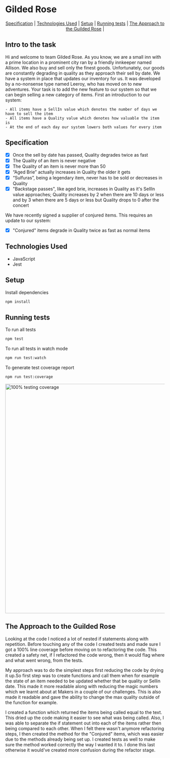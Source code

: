 # Gilded Rose
<div align="center">

[Specification](#Specification) | [Technologies Used](#Technologies-Used ) | [Setup](#Setup) | [Running tests](#Running-tests) | [The Approach to the Guilded Rose](#The-Approach-to-the-Guilded-Rose) |
</div>

## Intro to the task

Hi and welcome to team Gilded Rose. As you know, we are a small inn with a prime location in a
prominent city ran by a friendly innkeeper named Allison. We also buy and sell only the finest goods.
Unfortunately, our goods are constantly degrading in quality as they approach their sell by date. We
have a system in place that updates our inventory for us. It was developed by a no-nonsense type named
Leeroy, who has moved on to new adventures. Your task is to add the new feature to our system so that
we can begin selling a new category of items. First an introduction to our system:

	- All items have a SellIn value which denotes the number of days we have to sell the item
	- All items have a Quality value which denotes how valuable the item is
	- At the end of each day our system lowers both values for every item

## Specification
- [x] Once the sell by date has passed, Quality degrades twice as fast
- [x] The Quality of an item is never negative
- [x] The Quality of an item is never more than 50
- [x] “Aged Brie” actually increases in Quality the older it gets
- [x] “Sulfuras”, being a legendary item, never has to be sold or decreases in Quality
- [x] "Backstage passes", like aged brie, increases in Quality as it's SellIn value approaches; Quality increases by 2 when there are 10 days or less and by 3 when there are 5 days or less but Quality drops to 0 after the concert

We have recently signed a supplier of conjured items. This requires an update to our system:
- [x] "Conjured" items degrade in Quality twice as fast as normal items

## Technologies Used 
* JavaScript 
* Jest


## Setup

Install dependencies

```sh
npm install
```

## Running tests

To run all tests

```sh
npm test
```

To run all tests in watch mode

```sh
npm run test:watch
```

To generate test coverage report

```sh
npm run test:coverage
```
<img width="724" alt="100%  testing coverage" src="https://user-images.githubusercontent.com/57540755/80870333-a9845e80-8c9d-11ea-9d97-1f9546fa034d.png">

## The Approach to the Guilded Rose
Looking at the code I noticed a lot of nested if statements along with repetition. Before touching any of the code I created tests and made sure I got a 100% line coverage before moving on to refactoring the code. This created a safety net, if I refactored the code wrong, then it would flag where and what went wrong, from the tests.<p>
		My approach was to do the simplest steps first reducing the code by drying it up.So first step was to create functions and call them when for example the state of an item needed to be updated whether that be quality or Sellin date. This made it more readable along with reducing the magic numbers which we learnt about at Makers in a couple of our challenges. This is also made it readable and gave the ability to change the max quality outside of the function for example.<p>
		I created a function which returned the items being called equal to the text. This dried up the code making it easier to see what was being called. Also, I was able to separate the if statement out into each of the items rather then being compared to each other.
	When I felt there wasn't anymore refactoring steps, I then created the method for the  "Conjured" items, which was easier due to the methods already being set up. I created tests as well to make sure the method worked correctly the way I wanted it to. I done this last otherwise it would've created more confusion during the refactor stage.



